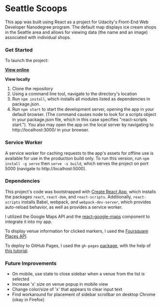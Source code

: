 Seattle Scoops
======

This app was built using React as a project for Udacity's Front-End Web Developer Nanodegree program. The default map displays ice cream shops in the Seattle area and allows for viewing data (the name and an image) associated with individual shops.

### Get Started

To launch the project:

**[View online](https://nataliecardot.com/seattle-scoops/)**

**View locally**
1. Clone the repository
2. Using a command line tool, navigate to the directory's location
3. Run `npm install`, which installs all modules listed as dependencies in package.json.
4. Run `npm start` to start the development server, opening the app in your default browser. (The command causes node to look for a scripts object in your package.json file, which in this case specifies "react-scripts start."). You also may open the app on the local server by navigating to http://localhost:3000/ in your browser.

### Service Worker

A service worker for caching requests to the app's assets for offline use is available for use in the production build only. To run this version, run `npm install -g serve` then `serve -s build`, which serves the project on port 5000 (navigate to http://localhost:5000).

### Dependencies

This project's code was bootstrapped with [Create React App](https://github.com/facebookincubator/create-react-app), which installs the packages `react`, `react-dom`, and `react-scripts`. Additionally, `react-scripts` installs Babel, webpack, and `webpack-dev-server`, which provides auto-reload behavior, as well as provides a service worker.

I utilized the Google Maps API and the [react-google-maps](https://github.com/tomchentw/react-google-maps) component to integrate it into my app.

To display venue information for clicked markers, I used the [Foursquare Places API](https://developer.foursquare.com/places-api).

To deploy to GitHub Pages, I used the `gh-pages` [package](https://www.npmjs.com/package/gh-pages), with the help of [this tutorial](https://codeburst.io/deploy-react-to-github-pages-to-create-an-amazing-website-42d8b09cd4d).

### Future Improvements

* On mobile, use state to close sidebar when a venue from the list is selected
* Increase 'x' size on venue popup in mobile view
* Change color/size of 'x' that appears to clear input text
* Find workaround for placement of sidebar scrollbar on desktop Chrome (okay in Firefox)
